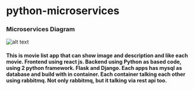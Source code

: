 # python-microservices

### Microservices Diagram

![alt text](https://i.ibb.co/pysmqp0/Untitled-Diagram.png)

#### This is movie list app that can show image and description and like each movie. **Frontend** using react js. **Backend** using Python as based code, using 2 python framework. Flask and Django. Each apps has mysql as database and build with in container. Each container talking each other using rabbitmq. Not only rabbitmq, but it talking via rest api too. 